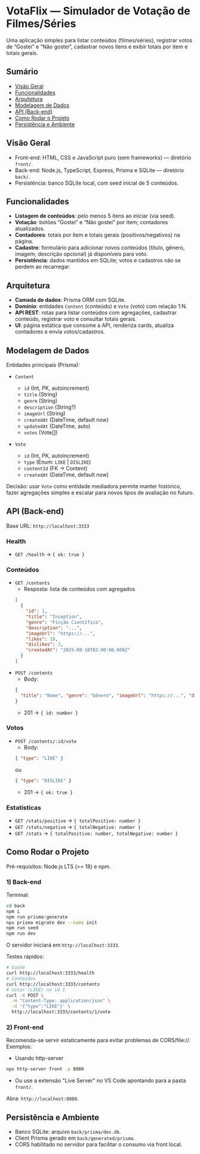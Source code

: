 # VotaFlix — Simulador de Votação de Filmes/Séries

Uma aplicação simples para listar conteúdos (filmes/séries), registrar votos de “Gostei” e “Não gostei”, cadastrar novos itens e exibir totais por item e totais gerais.

## Sumário
- [Visão Geral](#visão-geral)
- [Funcionalidades](#funcionalidades)
- [Arquitetura](#arquitetura)
- [Modelagem de Dados](#modelagem-de-dados)
- [API (Back-end)](#api-back-end)
- [Como Rodar o Projeto](#como-rodar-o-projeto)
- [Persistência e Ambiente](#persistência-e-ambiente)

## Visão Geral
- Front-end: HTML, CSS e JavaScript puro (sem frameworks) — diretório `front/`.
- Back-end: Node.js, TypeScript, Express, Prisma e SQLite — diretório `back/`.
- Persistência: banco SQLite local, com seed inicial de 5 conteúdos.

## Funcionalidades
- **Listagem de conteúdos**: pelo menos 5 itens ao iniciar (via seed).
- **Votação**: botões “Gostei” e “Não gostei” por item; contadores atualizados.
- **Contadores**: totais por item e totais gerais (positivos/negativos) na página.
- **Cadastro**: formulário para adicionar novos conteúdos (título, gênero, imagem; descrição opcional) já disponíveis para voto.
- **Persistência**: dados mantidos em SQLite; votos e cadastros não se perdem ao recarregar.

## Arquitetura
- **Camada de dados**: Prisma ORM com SQLite.
- **Domínio**: entidades `Content` (conteúdo) e `Vote` (voto) com relação 1:N.
- **API REST**: rotas para listar conteúdos com agregações, cadastrar conteúdo, registrar voto e consultar totais gerais.
- **UI**: página estática que consome a API, renderiza cards, atualiza contadores e envia votos/cadastros.

## Modelagem de Dados
Entidades principais (Prisma):

- `Content`
  - `id` (Int, PK, autoincrement)
  - `title` (String)
  - `genre` (String)
  - `description` (String?)
  - `imageUrl` (String)
  - `createdAt` (DateTime, default now)
  - `updatedAt` (DateTime, auto)
  - `votes` (Vote[])

- `Vote`
  - `id` (Int, PK, autoincrement)
  - `type` (Enum: `LIKE` | `DISLIKE`)
  - `contentId` (FK → Content)
  - `createdAt` (DateTime, default now)

Decisão: usar `Vote` como entidade mediadora permite manter histórico, fazer agregações simples e escalar para novos tipos de avaliação no futuro.

## API (Back-end)
Base URL: `http://localhost:3333`

### Health
- `GET /health` → `{ ok: true }`

### Conteúdos
- `GET /contents`
  - Resposta: lista de conteúdos com agregados
  ```json
  [
    {
      "id": 1,
      "title": "Inception",
      "genre": "Ficção Científica",
      "description": "...",
      "imageUrl": "https://...",
      "likes": 10,
      "dislikes": 2,
      "createdAt": "2025-08-10T02:00:00.000Z"
    }
  ]
  ```
- `POST /contents`
  - Body:
  ```json
  {
    "title": "Nome", "genre": "Gênero", "imageUrl": "https://...", "description": "opcional"
  }
  ```
  - 201 → `{ id: number }`

### Votos
- `POST /contents/:id/vote`
  - Body:
  ```json
  { "type": "LIKE" }
  ```
  ou
  ```json
  { "type": "DISLIKE" }
  ```
  - 201 → `{ ok: true }`

### Estatísticas
- `GET /stats/positive` → `{ totalPositive: number }`
- `GET /stats/negative` → `{ totalNegative: number }`
- `GET /stats` → `{ totalPositive: number, totalNegative: number }`

## Como Rodar o Projeto
Pré-requisitos: Node.js LTS (>= 18) e npm.

### 1) Back-end
Terminal:
```bash
cd back
npm i
npm run prisma:generate
npx prisma migrate dev --name init
npm run seed
npm run dev
```
O servidor iniciará em `http://localhost:3333`.

Testes rápidos:
```bash
# Saúde
curl http://localhost:3333/health
# Conteúdos
curl http://localhost:3333/contents
# Votar (LIKE) no id 1
curl -X POST \
  -H "Content-Type: application/json" \
  -d '{"type":"LIKE"}' \
  http://localhost:3333/contents/1/vote
```

### 2) Front-end
Recomenda-se servir estaticamente para evitar problemas de CORS/file://. Exemplos:
- Usando http-server
```bash
npx http-server front -p 8080
```
- Ou use a extensão "Live Server" no VS Code apontando para a pasta `front/`.

Abra: `http://localhost:8080`.

## Persistência e Ambiente
- Banco SQLite: arquivo `back/prisma/dev.db`.
- Client Prisma gerado em `back/generated/prisma`.
- CORS habilitado no servidor para facilitar o consumo via front local.
